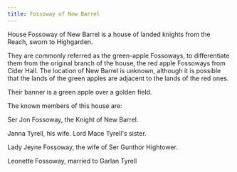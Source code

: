 ```yaml
---
title: Fossoway of New Barrel
---
```


 House Fossoway of New Barrel is a house of landed knights from the Reach, sworn to Highgarden.

They are commonly referred as the green-apple Fossoways, to differentiate them from the original branch of the house, the red apple Fossoways from Cider Hall. The location of New Barrel is unknown, although it is possible that the lands of the green apples are adjacent to the lands of the red ones.

Their banner is a green apple over a golden field.

The known members of this house are:

Ser Jon Fossoway, the Knight of New Barrel.

Janna Tyrell, his wife. Lord Mace Tyrell's sister.

Lady Jeyne Fossoway, the wife of Ser Gunthor Hightower.

Leonette Fossoway, married to Garlan Tyrell


